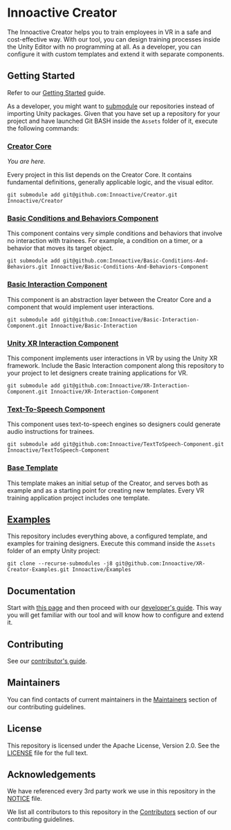 # Innoactive Creator

The Innoactive Creator helps you to train employees in VR in a safe and cost-effective way. With our tool, you can design training processes inside the Unity Editor with no programming at all. As a developer, you can configure it with custom templates and extend it with separate components.

## Getting Started

Refer to our [Getting Started](http://developers.innoactive.de/documentation/creator/latest/articles/getting-started/index.html) guide.

As a developer, you might want to [submodule](https://git-scm.com/book/en/v2/Git-Tools-Submodules) our repositories instead of importing Unity packages. Given that you have set up a repository for your project and have launched Git BASH inside the `Assets` folder of it, execute the following commands:

### [Creator Core](https://github.com/Innoactive/Creator)

*You are here.*

Every project in this list depends on the Creator Core. It contains fundamental definitions, generally applicable logic, and the visual editor.

```
git submodule add git@github.com:Innoactive/Creator.git Innoactive/Creator
```

### [Basic Conditions and Behaviors Component](https://github.com/Innoactive/Basic-Conditions-And-Behaviors)

This component contains very simple conditions and behaviors that involve no interaction with trainees. For example, a condition on a timer, or a behavior that moves its target object. 

```
git submodule add git@github.com:Innoactive/Basic-Conditions-And-Behaviors.git Innoactive/Basic-Conditions-And-Behaviors-Component
```

### [Basic Interaction Component](https://github.com/Innoactive/Basic-Interaction-Component)

This component is an abstraction layer between the Creator Core and a component that would implement user interactions.

```
git submodule add git@github.com:Innoactive/Basic-Interaction-Component.git Innoactive/Basic-Interaction 
```

### [Unity XR Interaction Component](https://github.com/Innoactive/XR-Interaction-Component)

This component implements user interactions in VR by using the Unity XR framework. Include the Basic Interaction component along this repository to your project to let designers create training applications for VR.

```
git submodule add git@github.com:Innoactive/XR-Interaction-Component.git Innoactive/XR-Interaction-Component
```

### [Text-To-Speech Component](https://github.com/Innoactive/TextToSpeech-Component)

This component uses text-to-speech engines so designers could generate audio instructions for trainees.

```
git submodule add git@github.com:Innoactive/TextToSpeech-Component.git Innoactive/TextToSpeech-Component
```

### [Base Template](https://github.com/Innoactive/IA-Training-Template)

This template makes an initial setup of the Creator, and serves both as example and as a starting point for creating new templates. Every VR training application project includes one template.

## [Examples](https://github.com/Innoactive/XR-Creator-Examples)

This repository includes everything above, a configured template, and examples for training designers. Execute this command inside the `Assets` folder of an empty Unity project:

```
git clone --recurse-submodules -j8 git@github.com:Innoactive/XR-Creator-Examples.git Innoactive/Examples
```

## Documentation

Start with [this page](http://developers.innoactive.de/documentation/creator/latest/articles/getting-started/index.html) and then proceed with our [developer's guide](http://developers.innoactive.de/documentation/creator/latest/articles/developer/index.html). This way you will get familiar with our tool and will know how to configure and extend it.

## Contributing

See our [contributor's guide](.github/CONTRIBUTING.md).

## Maintainers

You can find contacts of current maintainers in the [Maintainers](.github/CONTRIBUTING.md#maintainers) section of our contributing guidelines.

## License

This repository is licensed under the Apache License, Version 2.0. See the [LICENSE](LICENSE) file for the full text.

## Acknowledgements

We have referenced every 3rd party work we use in this repository in the [NOTICE](NOTICE) file.

We list all contributors to this repository in the [Contributors](.github/CONTRIBUTING.md#contributors) section of our contributing guidelines.
